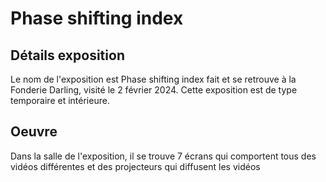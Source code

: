 # Phase shifting index

## Détails exposition

Le nom de l'exposition est Phase shifting index fait et se retrouve à la Fonderie Darling, visité le 2 février 2024. Cette exposition est de type temporaire et intérieure.



## Oeuvre

Dans la salle de l'exposition, il se trouve 7 écrans qui comportent tous des vidéos différentes et des projecteurs qui diffusent les vidéos 



